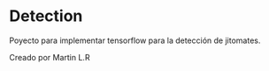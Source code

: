 # Detection
Poyecto para implementar tensorflow para la detección de jitomates.

Creado por Martin L.R
